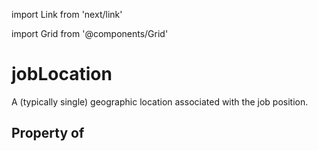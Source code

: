 import Link from 'next/link'
  
import Grid from '@components/Grid'

# jobLocation

A (typically single) geographic location associated with the job position.

## Property of



